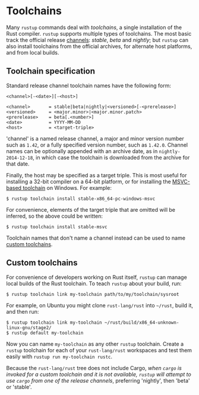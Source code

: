# Toolchains

Many `rustup` commands deal with *toolchains*, a single installation of the
Rust compiler. `rustup` supports multiple types of toolchains. The most basic
track the official release [channels]: *stable*, *beta* and *nightly*; but
`rustup` can also install toolchains from the official archives, for alternate
host platforms, and from local builds.

[channels]: channels.md

## Toolchain specification

Standard release channel toolchain names have the following form:

```
<channel>[-<date>][-<host>]

<channel>       = stable|beta|nightly|<versioned>[-<prerelease>]
<versioned>     = <major.minor>|<major.minor.patch>
<prerelease>    = beta[.<number>]
<date>          = YYYY-MM-DD
<host>          = <target-triple>
```

'channel' is a named release channel, a major and minor version number such as
`1.42`, or a fully specified version number, such as `1.42.0`. Channel names
can be optionally appended with an archive date, as in `nightly-2014-12-18`, in
which case the toolchain is downloaded from the archive for that date.

Finally, the host may be specified as a target triple. This is most useful for
installing a 32-bit compiler on a 64-bit platform, or for installing the
[MSVC-based toolchain][msvc-toolchain] on Windows. For example:

```console
$ rustup toolchain install stable-x86_64-pc-windows-msvc
```

For convenience, elements of the target triple that are omitted will be
inferred, so the above could be written:

```console
$ rustup toolchain install stable-msvc
```

Toolchain names that don't name a channel instead can be used to name [custom
toolchains].

[msvc-toolchain]: https://www.rust-lang.org/tools/install?platform_override=win
[custom toolchains]: #custom-toolchains

## Custom toolchains

For convenience of developers working on Rust itself, `rustup` can manage
local builds of the Rust toolchain. To teach `rustup` about your build, run:

```console
$ rustup toolchain link my-toolchain path/to/my/toolchain/sysroot
```

For example, on Ubuntu you might clone `rust-lang/rust` into `~/rust`, build
it, and then run:

```console
$ rustup toolchain link my-toolchain ~/rust/build/x86_64-unknown-linux-gnu/stage2/
$ rustup default my-toolchain
```

Now you can name `my-toolchain` as any other `rustup` toolchain. Create a
`rustup` toolchain for each of your `rust-lang/rust` workspaces and test them
easily with `rustup run my-toolchain rustc`.

Because the `rust-lang/rust` tree does not include Cargo, *when `cargo` is
invoked for a custom toolchain and it is not available, `rustup` will attempt
to use `cargo` from one of the release channels*, preferring 'nightly', then
'beta' or 'stable'.
